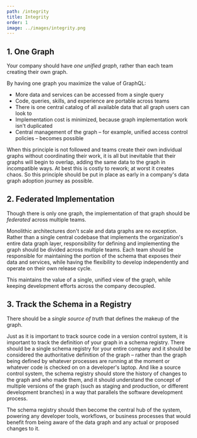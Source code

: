 ```yaml
---
path: /integrity
title: Integrity
order: 1
image: ../images/integrity.png
---
```


## 1. One Graph

Your company should have *one unified graph*, rather than each team creating their own graph.

By having one graph you maximize the value of GraphQL:

* More data and services can be accessed from a single query
* Code, queries, skills, and experience are portable across teams
* There is one central catalog of all available data that all graph users can look to
* Implementation cost is minimized, because graph implementation work isn't duplicated
* Central management of the graph – for example, unified access control policies – becomes possible

When this principle is not followed and teams create their own individual graphs without coordinating their work, it is all but inevitable that their graphs will begin to overlap, adding the same data to the graph in incompatible ways. At best this is costly to rework; at worst it creates chaos. So this principle should be put in place as early in a company's data graph adoption journey as possible.

## 2. Federated Implementation

Though there is only one graph, the implementation of that graph should be *federated* across multiple teams.

Monolithic architectures don't scale and data graphs are no exception. Rather than a single central codebase that implements the organization's entire data graph layer, responsibility for defining and implementing the graph should be divided across multiple teams. Each team should be responsible for maintaining the portion of the schema that exposes their data and services, while having the flexibility to develop independently and operate on their own release cycle.

This maintains the value of a single, unified view of the graph, while keeping development efforts across the company decoupled.

## 3. Track the Schema in a Registry

There should be a *single source of truth* that defines the makeup of the graph.

Just as it is important to track source code in a version control system, it is important to track the definition of your graph in a schema registry. There should be a single schema registry for your entire company and it should be considered the authoritative definition of the graph – rather than the graph being defined by whatever processes are running at the moment or whatever code is checked on on a developer's laptop. And like a source control system, the schema registry should store the history of changes to the graph and who made them, and it should understand the concept of multiple versions of the graph (such as staging and production, or different development branches) in a way that parallels the software development process.

The schema registry should then become the central hub of the system, powering any developer tools, workflows, or business processes that would benefit from being aware of the data graph and any actual or proposed changes to it.

